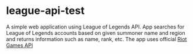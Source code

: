 # league-api-test
A simple web application using League of Legends API. App searches for League of Legends accounts based on given summoner name and region and returns information such as name, rank, etc.
The app uses official [Riot Games API]( https://developer.riotgames.com/)
